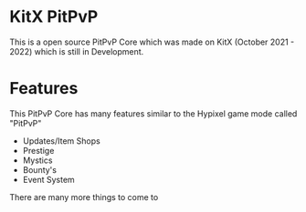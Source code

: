 # KitX PitPvP
This is a open source PitPvP Core which was made on KitX (October 2021 - 2022) which is still in Development.

# Features
This PitPvP Core has many features similar to the Hypixel game mode called "PitPvP"

- Updates/Item Shops
- Prestige
- Mystics
- Bounty's
- Event System

There are many more things to come to 
